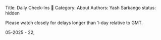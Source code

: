 Title: Daily Check-Ins 🐤 
Category: About
Authors: Yash Sarkango
status: hidden


Please watch closely for delays longer than 1-day relative to GMT.

05-2025 - 22,

